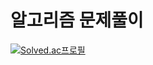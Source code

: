 # 알고리즘 문제풀이

[![Solved.ac프로필](http://mazassumnida.wtf/api/v2/generate_badge?boj=jmshim95)](https://solved.ac/jmshim95)